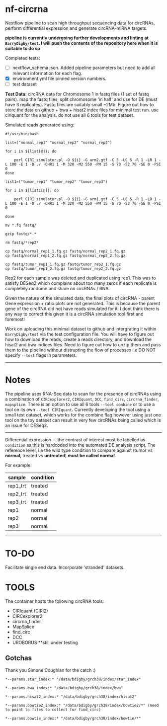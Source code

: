 # nf-circrna
Nextflow pipeline to scan high throughput sequencing data for circRNAs, perform differential expression and generate circRNA-miRNA targets.

**pipeline is currently undergoing further developments and linting at `BarryDigby/test`. I will push the contents of the repository here when it is suitable to do so** 

Completed tests:

- [ ] nextflow_schema.json. Added pipeline parameters but need to add all relevant information for each flag. 
- [x] environment.yml file pinned version numbers. 
- [ ] test dataset

**Test Data:** circRNA data for Chromosome 1 in fastq files (1 set of fastq pairs). map the fastq files, split chromosome 'in half' and use for DE (must have 3 replicates). Fastq files are suitably small ~2Mb. Figure out how to store the data on github + bwa + hisat2 index files for minimal test run. use ciriquant for the analysis. do not use all 6 tools for test dataset.

Simulated reads generated using: 

```
#!/usr/bin/bash

list=("normal_rep1" "normal_rep2" "normal_rep3")

for i in ${list[@]}; do 

	perl CIRI_simulator.pl -O ${i} -G arm2.gtf -C 5 -LC 5 -R 1 -LR 1 -L 100 -E 1 -D ./ -CHR1 1 -M 320 -M2 550 -PM 15 -S 70 -S2 70 -SE 0 -PSI 0
done

list1=("tumor_rep1" "tumor_rep2" "tumor_rep3")

for i in ${list1[@]}; do

	perl CIRI_simulator.pl -O ${i} -G arm1.gtf -C 5 -LC 5 -R 1 -LR 1 -L 100 -E 1 -D ./ -CHR1 1 -M 320 -M2 550 -PM 15 -S 70 -S2 70 -SE 0 -PSI 0

done

mv *.fq fastq/

gzip fastq/*.*

rm fastq/*rep2*

cp fastq/normal_rep1_1.fq.gz fastq/normal_rep2_1.fq.gz
cp fastq/normal_rep1_2.fq.gz fastq/normal_rep2_2.fq.gz

cp fastq/tumor_rep1_1.fq.gz fastq/tumor_rep2_1.fq.gz
cp fastq/tumor_rep1_2.fq.gz fastq/tumor_rep2_2.fq.gz

```
Rep2 for each sample was deleted and duplicated using rep1. This was to satisfy DESeq2 which complains about too many zeros if each replicate is completely randomn and share no circRNAs / RNA. 

Given the nature of the simulated data, the final plots of circRNA - parent Gene expression + ratio plots are not generated. This is because the parent gene of the circRNA did not have reads simulated for it. I dont think there is any way to correct this given it is a circRNA simulation tool first and foremost!

Work on uploading this minimal dataset to github and intergrating it within `BarryDigby/test` via the test configuration file. You will have to figure out how to download the reads, create a reads directory, and download the hisat2 and bwa indices files. Need to figure out how to unzip them and pass them to the pipeline without distrupting the flow of processes i.e DO NOT specify `--test` flags in parameters. 


***

# Notes
The pipeline uses RNA-Seq data to scan for the presence of circRNAs using a combination of `CIRCexplorer2`, `CIRIquant`, `DCC`, `find_circ`, `circrna_finder`, `mapsplice`. There is an option to use all 6 tools `--tool combine` or to use a tool on its own `--tool CIRIquant`. Currently developing the tool using a small test dataset, which works for the combine flag however using just one tool on the toy dataset can result in very few circRNAs being called which is an issue for DESeq2.

***

Differential expression -- the contrast of interest must be labelled as `condition` as this is hardcoded into the automated DE analysis script. The reference level, i.e the wild type condition to compare against (tumor vs **normal**, treated vs **untreated**) **must be called normal**. 

For example:

| sample   	| condition 	|
|----------	|-----------	|
| rep1_trt 	| treated   	|
| rep2_trt 	| treated   	|
| rep3_trt 	| treated   	|
| rep1     	| normal    	|
| rep2     	| normal    	|
| rep3     	| normal    	|

***

# TO-DO
Facilitate single end data. 
Incorporate 'stranded' datasets.

# TOOLS
The container hosts the following circRNA tools:

- CIRIquant (CIRI2)
- CIRCexplorer2
- circrna_finder
- MapSplice
- find_circ
- DCC
- UROBORUS **still under testing

## Gotchas
Thank you Simone Coughlan for the catch :) 
```
*--params.star_index:* "/data/bdigby/grch38/index/star_index"

*--params.bwa_index:* "/data/bdigby/grch38/index/bwa"

*--params.hisat2_index:* "/data/bdigby/grch38/index/hisat2"

*--params.bowtie2_index:* "/data/bdigby/grch38/index/bowtie2/*" (need to point to files to collect for find_circ)

*--params.bowtie_index:* "/data/bdigby/grch38/index/bowtie/*" 
```

